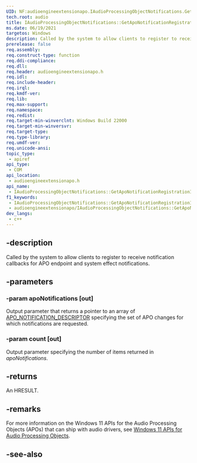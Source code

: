 ```yaml
---
UID: NF:audioengineextensionapo.IAudioProcessingObjectNotifications.GetApoNotificationRegistrationInfo
tech.root: audio
title: IAudioProcessingObjectNotifications::GetApoNotificationRegistrationInfo
ms.date: 06/19/2021
targetos: Windows
description: Called by the system to allow clients to register to receive notification callbacks for APO endpoint and system effect notifications.
prerelease: false
req.assembly: 
req.construct-type: function
req.ddi-compliance: 
req.dll: 
req.header: audioengineextensionapo.h
req.idl: 
req.include-header: 
req.irql: 
req.kmdf-ver: 
req.lib: 
req.max-support: 
req.namespace: 
req.redist: 
req.target-min-winverclnt: Windows Build 22000
req.target-min-winversvr: 
req.target-type: 
req.type-library: 
req.umdf-ver: 
req.unicode-ansi: 
topic_type:
 - apiref
api_type:
 - COM
api_location:
 - audioengineextensionapo.h
api_name:
 - IAudioProcessingObjectNotifications::GetApoNotificationRegistrationInfo
f1_keywords:
 - IAudioProcessingObjectNotifications::GetApoNotificationRegistrationInfo
 - audioengineextensionapo/IAudioProcessingObjectNotifications::GetApoNotificationRegistrationInfo
dev_langs:
 - c++
---
```


## -description

Called by the system to allow clients to register to receive notification callbacks for APO endpoint and system effect notifications. 

## -parameters

### -param apoNotifications [out]

Output parameter that returns a pointer to an array of [APO_NOTIFICATION_DESCRIPTOR](ns-audioengineextensionapo-apo_notification_descriptor.md) specifying the set of APO changes for which notifications are requested.

### -param count [out]

Output parameter specifying the number of items returned in *apoNotifications*.

## -returns

An HRESULT.

## -remarks

For more information on the Windows 11 APIs for the Audio Processing Objects (APOs) that can ship with audio drivers, see [Windows 11 APIs for Audio Processing Objects](/windows-hardware/drivers/audio/windows-11-apis-for-audio-processing-objects).

## -see-also

